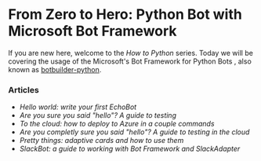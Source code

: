 
# From Zero to Hero: Python Bot with Microsoft Bot Framework
If you are new here, welcome to the _How to Python_ series. Today we will be covering the usage of the Microsoft's Bot Framework for Python Bots , also known as [botbuilder-python](https://github.com/microsoft/botbuilder-python).

### Articles
 - *Hello world: write your first EchoBot*
 - *Are you sure you said "hello"? A guide to testing*
 - *To the cloud: how to deploy to Azure in a couple commands*
 - *Are you completly sure you said "hello"? A guide to testing in the cloud*
 - *Pretty things: adaptive cards and how to use them*
 - *SlackBot: a guide to working with Bot Framework and SlackAdapter*